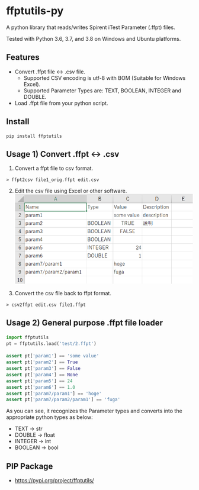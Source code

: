 # ffptutils-py

A python library that reads/writes Spirent iTest Parameter (.ffpt) files.

Tested with Python 3.6, 3.7, and 3.8 on Windows and Ubuntu platforms.

## Features

- Convert .ffpt file <-> .csv file.
  - Supported CSV encoding is utf-8 with BOM (Suitable for Windows Excel).
  - Supported Parameter Types are: TEXT, BOOLEAN, INTEGER and DOUBLE.
- Load .ffpt file from your python script.

## Install

```
pip install ffptutils
```

## Usage 1) Convert .ffpt <-> .csv

1) Convert a ffpt file to csv format. 

```
> ffpt2csv file1_orig.ffpt edit.csv
```

2) Edit the csv file using Excel or other software.
![csvedit](csvedit.png)

3) Convert the csv file back to ffpt format.
```
> csv2ffpt edit.csv file1.ffpt
```

## Usage 2) General purpose .ffpt file loader

```python
import ffptutils
pt = ffptutils.load('test/2.ffpt')

assert pt['param1'] == 'some value'
assert pt['param2'] == True
assert pt['param3'] == False
assert pt['param4'] == None
assert pt['param5'] == 24
assert pt['param6'] == 1.0
assert pt['param7/param1'] == 'hoge'
assert pt['param7/param2/param1'] == 'fuga'
```

As you can see, it recognizes the Parameter types and converts into the appropriate python types as below:

- TEXT -> str
- DOUBLE -> float
- INTEGER -> int
- BOOLEAN -> bool

## PIP Package

- https://pypi.org/project/ffptutils/
